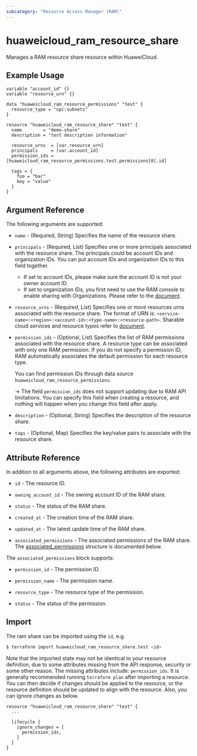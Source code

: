 ```yaml
---
subcategory: "Resource Access Manager (RAM)"
---
```


# huaweicloud_ram_resource_share

Manages a RAM resource share resource within HuaweiCloud.

## Example Usage

```hcl
variable "account_id" {}
variable "resource_urn" {}

data "huaweicloud_ram_resource_permissions" "test" {
  resource_type = "vpc:subnets"
}

resource "huaweicloud_ram_resource_share" "test" {
  name        = "demo-share"
  description = "test description information"

  resource_urns  = [var.resource_urn]
  principals     = [var.account_id]
  permission_ids = [huaweicloud_ram_resource_permissions.test.permissions[0].id]

  tags = {
    foo = "bar"
    key = "value"
  }
} 
```

## Argument Reference

The following arguments are supported:

* `name` - (Required, String) Specifies the name of the resource share.

* `principals` - (Required, List) Specifies one or more principals associated with the resource share.
  The principals could be account IDs and organization IDs. You can put account IDs and organization IDs to this
  field together.
  + If set to account IDs, please make sure the account ID is not your owner account ID.
  + If set to organization IDs, you first need to use the RAM console to enable sharing with Organizations. Please refer
  to the [document](https://support.huaweicloud.com/intl/en-us/qs-ram/ram_02_0004.html).

* `resource_urns` - (Required, List) Specifies one or more resources urns associated with the
  resource share. The format of URN is: `<service-name>:<region>:<account-id>:<type-name>:<resource-path>`.
  Sharable cloud services and resource types refer to
  [document](https://support.huaweicloud.com/intl/en-us/productdesc-ram/ram_01_0007.html).

* `permission_ids` - (Optional, List) Specifies the list of RAM permissions associated with the resource
  share. A resource type can be associated with only one RAM permission. If you do not specify a permission ID,
  RAM automatically associates the default permission for each resource type.
  
  You can find permission IDs through data source `huaweicloud_ram_resource_permissions`.

  -> The field `permission_ids` does not support updating due to RAM API limitations. You can specify this field when
  creating a resource, and nothing will happen when you change this field after apply.

* `description` - (Optional, String) Specifies the description of the resource share.

* `tags` - (Optional, Map) Specifies the key/value pairs to associate with the resource share.

## Attribute Reference

In addition to all arguments above, the following attributes are exported:

* `id` - The resource ID.

* `owning_account_id` - The owning account ID of the RAM share.

* `status` - The status of the RAM share.

* `created_at` - The creation time of the RAM share.

* `updated_at` - The latest update time of the RAM share.

* `associated_permissions` - The associated permissions of the RAM share.
  The [associated_permissions](#RAMShare_associated_permissions) structure is documented below.

<a name="RAMShare_associated_permissions"></a>
The `associated_permissions` block supports:

* `permission_id` - The permission ID.

* `permission_name` - The permission name.

* `resource_type` - The resource type of the permission.

* `status` - The status of the permission.

## Import

The ram share can be imported using the `id`, e.g.

```bash
$ terraform import huaweicloud_ram_resource_share.test <id>
```

Note that the imported state may not be identical to your resource definition, due to some attributes missing from the
API response, security or some other reason. The missing attributes include: `permission_ids`.
It is generally recommended running `terraform plan` after importing a resource.
You can then decide if changes should be applied to the resource, or the resource definition should be updated to align
with the resource. Also, you can ignore changes as below.

```hcl
resource "huaweicloud_ram_resource_share" "test" {
  ...
  
  lifecycle {
    ignore_changes = [
      permission_ids,
    ]
  }
}
```
